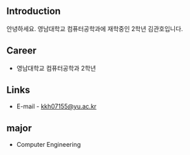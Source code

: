 ## Introduction
안녕하세요.
영남대학교 컴퓨터공학과에 재학중인 2학년 김관호입니다.
## Career
- 영남대학교 컴퓨터공학과 2학년
## Links
- E-mail - kkh07155@yu.ac.kr
## major
- Computer Engineering
